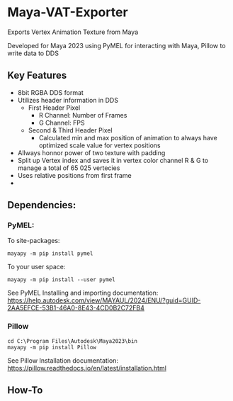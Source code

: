 # Maya-VAT-Exporter
Exports Vertex Animation Texture from Maya

Developed for Maya 2023 using PyMEL for interacting with Maya, Pillow to write data to DDS


## Key Features 
* 8bit RGBA DDS format
* Utilizes header information in DDS
  - First Header Pixel
    - R Channel: Number of Frames
    - G Channel: FPS
  - Second & Third Header Pixel
    - Calculated min and max position of animation to always have optimized scale value for vertex positions
* Allways honnor power of two texture with padding
* Split up Vertex index and saves it in vertex color channel R & G to manage a total of 65 025 vertecies
* Uses relative positions from first frame
* 

## Dependencies:


  ### PyMEL:

  To site-packages:	
  
    mayapy -m pip install pymel
  To your user space:	
  
    mayapy -m pip install --user pymel
  
  See PyMEL Installing and importing documentation: https://help.autodesk.com/view/MAYAUL/2024/ENU/?guid=GUID-2AA5EFCE-53B1-46A0-8E43-4CD0B2C72FB4



  ### Pillow

    cd C:\Program Files\Autodesk\Maya2023\bin
    mayapy -m pip install Pillow
  See Pillow Installation documentation: https://pillow.readthedocs.io/en/latest/installation.html


  
## How-To
